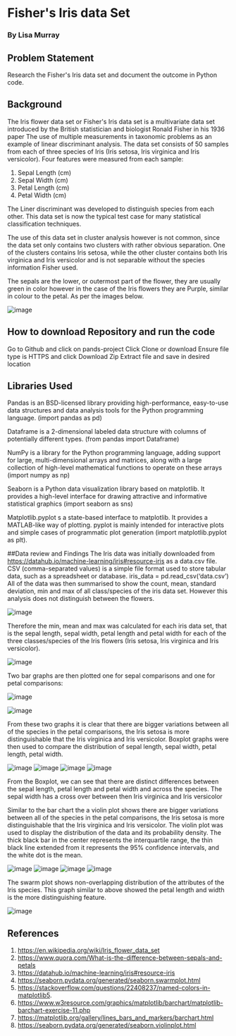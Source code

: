 # Fisher's Iris data Set
### By Lisa Murray

## Problem Statement

Research the Fisher's Iris data set and document the outcome in Python code.


## Background
The Iris flower data set or Fisher's Iris data set is a multivariate data set introduced by the British statistician and biologist Ronald Fisher in his 1936 paper The use of multiple measurements in taxonomic problems as an example of linear discriminant analysis. The data set consists of 50 samples from each of three species of Iris (Iris setosa, Iris virginica and Iris versicolor). Four features were measured from each sample: 

1. Sepal Length (cm)
2. Sepal Width (cm)
3. Petal Length (cm)
4. Petal Width (cm)


The Liner discriminant was developed to distinguish species from each other. This data set is now the typical test case for many statistical classification techniques.

The use of this data set in cluster analysis however is not common, since the data set only contains two clusters with rather obvious separation. One of the clusters contains Iris setosa, while the other cluster contains both Iris virginica and Iris versicolor and is not separable without the species information Fisher used. 



The sepals are the lower, or outermost part of the flower, they are usually green in color however  in the case of the Iris flowers they are Purple, similar in colour to the petal. 
As per the images below.


![image](https://user-images.githubusercontent.com/47781978/55834337-94c4ae00-5b11-11e9-913d-b34b0501a92c.png)

## How to download Repository and run the code

Go to Github and click on pands-project
Click Clone or download
Ensure file type is HTTPS and click Download Zip
Extract file and save in desired location

## Libraries Used
Pandas is an BSD-licensed library providing high-performance, easy-to-use data structures and data analysis tools for the Python programming language. (import pandas as pd) 

Dataframe is a 2-dimensional labeled data structure with columns of potentially different types. (from pandas import Dataframe)

NumPy is a library for the Python programming language, adding support for large, multi-dimensional arrays and matrices, along with a large collection of high-level mathematical functions to operate on these arrays (import numpy as np)

Seaborn is a Python data visualization library based on matplotlib. It provides a high-level interface for drawing attractive and informative statistical graphics (import seaborn as sns)

Matplotlib.pyplot s a state-based interface to matplotlib. It provides a MATLAB-like way of plotting. pyplot is mainly intended for interactive plots and simple cases of programmatic plot generation (import matplotlib.pyplot as plt).


##Data review and Findings
The Iris data was initially downloaded from https://datahub.io/machine-learning/iris#resource-iris as a data.csv file.  CSV (comma-separated values) is a simple file format used to store tabular data, such as a spreadsheet or database.
iris_data = pd.read_csv(‘data.csv’)
All of the data was then summarised to show the count, mean, standard deviation, min and max of all class/species of the iris data set. However this analysis does not distinguish between the flowers. 
 
  ![image](https://user-images.githubusercontent.com/47781978/56591376-892cb900-65e0-11e9-9cb3-38e786f313b8.png)


 Therefore the min, mean and max was calculated for each iris data set, that is the sepal length, sepal width, petal length and petal width for each of the three classes/species of the Iris flowers (Iris setosa, Iris virginica and Iris versicolor). 

![image](https://user-images.githubusercontent.com/47781978/56589257-c5f6b100-65dc-11e9-9fff-f8035777e1d0.png)

Two bar graphs are then plotted one for sepal comparisons and one for petal comparisons:

![image](https://user-images.githubusercontent.com/47781978/56589366-fb9b9a00-65dc-11e9-9908-47c4ca3588b1.png)

![image](https://user-images.githubusercontent.com/47781978/56589435-21c13a00-65dd-11e9-9e38-17bfaabe7f60.png)

From these two graphs it is clear that there are bigger variations between all of the species in the petal comparisons, the  Iris setosa is more distinguishable that the Iris virginica and Iris versicolor.
Boxplot graphs were then used to compare the distribution of  sepal length, sepal width, petal length, petal width.

![image](https://user-images.githubusercontent.com/47781978/56589501-474e4380-65dd-11e9-8e3c-bcacc864095d.png)
![image](https://user-images.githubusercontent.com/47781978/56589563-6947c600-65dd-11e9-8cea-8b11e273dc41.png)
![image](https://user-images.githubusercontent.com/47781978/56589636-8bd9df00-65dd-11e9-8b74-85af1acca752.png)
![image](https://user-images.githubusercontent.com/47781978/56589719-b461d900-65dd-11e9-9fc4-093e381e6511.png)

From the Boxplot, we can see that there are distinct differences between the sepal length, petal length and  petal width and across the species. The sepal width has a cross over between then Iris virginica and Iris versicolor

Similar to the bar chart the a violin plot shows there are bigger variations between all of the species in the petal comparisons, the  Iris setosa is more distinguishable that the Iris virginica and Iris versicolor. The violin plot was  used to display the distribution of the data and its probability density. The thick black bar in the center represents the interquartile range, the thin black line extended from it represents the 95% confidence intervals, and the white dot is the mean.

![image](https://user-images.githubusercontent.com/47781978/56589801-d9564c00-65dd-11e9-8d66-e4f7f9093042.png)
![image](https://user-images.githubusercontent.com/47781978/56589877-fa1ea180-65dd-11e9-94da-83126f81f8e9.png)
![image](https://user-images.githubusercontent.com/47781978/56589949-18849d00-65de-11e9-8688-59fe9e2a560b.png)
![image](https://user-images.githubusercontent.com/47781978/56590040-41a52d80-65de-11e9-82bf-92ef84299452.png)


The swarm plot shows non-overlapping distribution of the attributes of the Iris species. This graph similar to above showed the petal length and width is the more distinguishing feature.  

![image](https://user-images.githubusercontent.com/47781978/56590288-c1cb9300-65de-11e9-9c7e-69c4bf3fbba7.png)


## References
1. https://en.wikipedia.org/wiki/Iris_flower_data_set
2. https://www.quora.com/What-is-the-difference-between-sepals-and-petals
3. https://datahub.io/machine-learning/iris#resource-iris
4. https://seaborn.pydata.org/generated/seaborn.swarmplot.html
5. https://stackoverflow.com/questions/22408237/named-colors-in-matplotlib5. 
6. https://www.w3resource.com/graphics/matplotlib/barchart/matplotlib-barchart-exercise-11.php
7. https://matplotlib.org/gallery/lines_bars_and_markers/barchart.html
8. https://seaborn.pydata.org/generated/seaborn.violinplot.html
